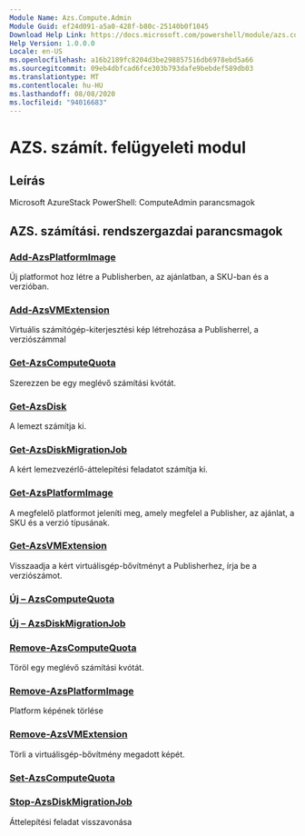 ```yaml
---
Module Name: Azs.Compute.Admin
Module Guid: ef24d091-a5a0-428f-b80c-25140b0f1045
Download Help Link: https://docs.microsoft.com/powershell/module/azs.compute.admin
Help Version: 1.0.0.0
Locale: en-US
ms.openlocfilehash: a16b2189fc8204d3be298857516db6978ebd5a66
ms.sourcegitcommit: 09eb4dbfcad6fce303b793dafe9bebdef589db03
ms.translationtype: MT
ms.contentlocale: hu-HU
ms.lasthandoff: 08/08/2020
ms.locfileid: "94016683"
---
```

# AZS. számít. felügyeleti modul
## Leírás
Microsoft AzureStack PowerShell: ComputeAdmin parancsmagok

## AZS. számítási. rendszergazdai parancsmagok
### [Add-AzsPlatformImage](Add-AzsPlatformImage.md)
Új platformot hoz létre a Publisherben, az ajánlatban, a SKU-ban és a verzióban.

### [Add-AzsVMExtension](Add-AzsVMExtension.md)
Virtuális számítógép-kiterjesztési kép létrehozása a Publisherrel, a verziószámmal

### [Get-AzsComputeQuota](Get-AzsComputeQuota.md)
Szerezzen be egy meglévő számítási kvótát.

### [Get-AzsDisk](Get-AzsDisk.md)
A lemezt számítja ki.

### [Get-AzsDiskMigrationJob](Get-AzsDiskMigrationJob.md)
A kért lemezvezérlő-áttelepítési feladatot számítja ki.

### [Get-AzsPlatformImage](Get-AzsPlatformImage.md)
A megfelelő platformot jeleníti meg, amely megfelel a Publisher, az ajánlat, a SKU és a verzió típusának.

### [Get-AzsVMExtension](Get-AzsVMExtension.md)
Visszaadja a kért virtuálisgép-bővítményt a Publisherhez, írja be a verziószámot.

### [Új – AzsComputeQuota](New-AzsComputeQuota.md)


### [Új – AzsDiskMigrationJob](New-AzsDiskMigrationJob.md)


### [Remove-AzsComputeQuota](Remove-AzsComputeQuota.md)
Töröl egy meglévő számítási kvótát.

### [Remove-AzsPlatformImage](Remove-AzsPlatformImage.md)
Platform képének törlése

### [Remove-AzsVMExtension](Remove-AzsVMExtension.md)
Törli a virtuálisgép-bővítmény megadott képét.

### [Set-AzsComputeQuota](Set-AzsComputeQuota.md)


### [Stop-AzsDiskMigrationJob](Stop-AzsDiskMigrationJob.md)
Áttelepítési feladat visszavonása

